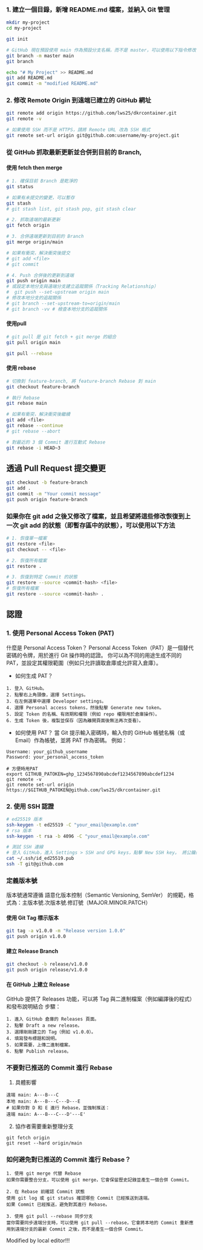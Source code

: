 ### 1. 建立一個目錄，新增 README.md 檔案，並納入 Git 管理

``` bash
mkdir my-project
cd my-project

git init

# GitHub 現在預設使用 main 作為預設分支名稱，而不是 master，可以使用以下指令修改
git branch -m master main
git branch

echo "# My Project" >> README.md
git add README.md
git commit -m "modified README.md"
```

### 2. 修改 Remote Origin 到遠端已建立的 GitHub 網址
``` bash
git remote add origin https://github.com/lws25/dkrcontainer.git
git remote -v

# 如果使用 SSH 而不是 HTTPS，請將 Remote URL 改為 SSH 格式
git remote set-url origin git@github.com:username/my-project.git

```

### 從 GitHub 抓取最新更新並合併到目前的 Branch, 
#### 使用 fetch then merge
``` bash
# 1. 確保目前 Branch 是乾淨的
git status

# 如果有未提交的變更，可以暫存
git stash
# git stash list, git stash pop, git stash clear

# 2. 抓取遠端的最新更新
git fetch origin

# 3. 合併遠端更新到目前的 Branch
git merge origin/main

# 如果有衝突，解決衝突後提交
# git add <file>
# git commit

# 4. Push 合併後的更新到遠端
git push origin main
# 或設定本地分支與遠端分支建立追蹤關係（Tracking Relationship）
#  git push --set-upstream origin main
# 修改本地分支的追蹤關係
# git branch --set-upstream-to=origin/main
# git branch -vv # 檢查本地分支的追蹤關係

```

#### 使用pull
``` bash
# git pull 是 git fetch + git merge 的組合
git pull origin main

git pull --rebase

```

#### 使用 rebase
``` bash
# 切換到 feature-branch, 將 feature-branch Rebase 到 main
git checkout feature-branch

# 執行 Rebase
git rebase main

# 如果有衝突，解決衝突後繼續
git add <file>
git rebase --continue
# git rebase --abort

# 對最近的 3 個 Commit 進行互動式 Rebase
git rebase -i HEAD~3

```

## 透過 Pull Request 提交變更
``` bash
git checkout -b feature-branch
git add .
git commit -m "Your commit message"
git push origin feature-branch

```

### 如果你在 git add 之後又修改了檔案，並且希望將這些修改恢復到上一次 git add 的狀態（即暫存區中的狀態），可以使用以下方法
``` bash
# 1. 恢復單一檔案
git restore <file>
git checkout -- <file>

# 2. 恢復所有檔案
git restore .

# 3. 恢復到特定 Commit 的狀態
git restore --source <commit-hash> <file>
# 恢復所有檔案
git restore --source <commit-hash> .


```


## 認證
### 1. 使用 Personal Access Token (PAT)
什麼是 Personal Access Token？
Personal Access Token（PAT）是一個替代密碼的令牌，用於進行 Git 操作時的認證。
你可以為不同的用途生成不同的 PAT，並設定其權限範圍（例如只允許讀取倉庫或允許寫入倉庫）。
- 如何生成 PAT？
```
1. 登入 GitHub。
2. 點擊右上角頭像，選擇 Settings。
3. 在左側選單中選擇 Developer settings。
4. 選擇 Personal access tokens，然後點擊 Generate new token。
5. 設定 Token 的名稱、有效期和權限（例如 repo 權限用於倉庫操作）。
6. 生成 Token 後，複製並保存（因為離開頁面後無法再次查看）。
```
- 如何使用 PAT？
當 Git 提示輸入密碼時，輸入你的 GitHub 帳號名稱（或 Email）作為帳號，並將 PAT 作為密碼。
例如：
```
Username: your_github_username
Password: your_personal_access_token

# 方便時用PAT
export GITHUB_PATOKEN=ghp_1234567890abcdef1234567890abcdef1234
git remote -v
git remote set-url origin https://$GITHUB_PATOKEN@github.com/lws25/dkrcontainer.git

```

### 2. 使用 SSH 認證
``` bash
# ed25519 版本
ssh-keygen -t ed25519 -C "your_email@example.com"
# rsa 版本
ssh-keygen -t rsa -b 4096 -C "your_email@example.com"

# 測試 SSH 連線
# 登入 GitHub，進入 Settings > SSH and GPG keys，點擊 New SSH key。 將公鑰內容貼上並保存。
cat ~/.ssh/id_ed25519.pub
ssh -T git@github.com


```
### 定義版本號
版本號通常遵循 語意化版本控制（Semantic Versioning, SemVer） 的規範，格式為：主版本號.次版本號.修訂號（MAJOR.MINOR.PATCH）
#### 使用 Git Tag 標示版本
``` bash
git tag -a v1.0.0 -m "Release version 1.0.0"
git push origin v1.0.0


```
#### 建立 Release Branch
``` bash
git checkout -b release/v1.0.0
git push origin release/v1.0.0

```
#### 在 GitHub 上建立 Release
GitHub 提供了 Releases 功能，可以將 Tag 與二進制檔案（例如編譯後的程式）和發布說明結合
步驟：
```
1. 進入 GitHub 倉庫的 Releases 頁面。
2. 點擊 Draft a new release。
3. 選擇剛剛建立的 Tag（例如 v1.0.0）。
4. 填寫發布標題和說明。
5. 如果需要，上傳二進制檔案。
6. 點擊 Publish release。
```

### 不要對已推送的 Commit 進行 Rebase
1. 具體影響
```
遠端 main: A---B---C
本地 main: A---B---C---D---E
# 如果你對 D 和 E 進行 Rebase，並強制推送：
遠端 main: A---B---C---D'---E'
```
2. 協作者需要重新整理分支
```
git fetch origin
git reset --hard origin/main
```
### 如何避免對已推送的 Commit 進行 Rebase？
```
1. 使用 git merge 代替 Rebase
如果你需要整合分支，可以使用 git merge，它會保留歷史記錄並產生一個合併 Commit。

2. 在 Rebase 前確認 Commit 狀態
使用 git log 或 git status 確認哪些 Commit 已經推送到遠端。
如果 Commit 已經推送，避免對其進行 Rebase。

3. 使用 git pull --rebase 同步分支
當你需要同步遠端分支時，可以使用 git pull --rebase，它會將本地的 Commit 重新應用到遠端分支的最新 Commit 之後，而不是產生一個合併 Commit。

```

Modified by local editor!!!

